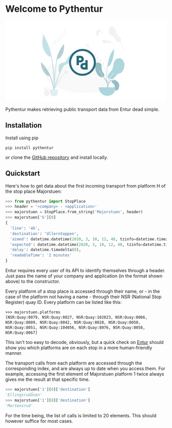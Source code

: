 # Welcome to Pythentur

![](./images/cover.png)

Pythentur makes retrieving public transport data from Entur dead simple.

## Installation

Install using pip

```
pip install pythentur
```

or clone the [GitHub repository](https://github.com/kmaasrud/pythentur) and install locally.

## Quickstart

Here's how to get data about the first incoming transport from platform H of the stop place Majorstuen:

```python
>>> from pythentur import StopPlace
>>> header = '<company> - <application>'
>>> majorstuen = StopPlace.from_string('Majorstuen', header)
>>> majorstuen['G'][0]
{
  'line': '46',
  'destination': 'Ullerntoppen',
  'aimed': datetime.datetime(2020, 3, 10, 12, 48, tzinfo=datetime.timezone(datetime.timedelta(seconds=3600))),
  'expected': datetime.datetime(2020, 3, 10, 12, 48, tzinfo=datetime.timezone(datetime.timedelta(seconds=3600))),
  'delay': datetime.timedelta(0),
  'readableTime': '2 minutes'
}
```

Entur requires every user of its API to identify themselves through a header. Just pass the name of your company and application (in the format shown above) to the constructor.

Every platform of a stop place is accessed through their name, or - in the case of the platform not having a name - through their NSR (National Stop Register) quay ID. Every platform can be listed like this:

```
>>> majorstuen.platforms
[NSR:Quay:8079, NSR:Quay:8027, NSR:Quay:102023, NSR:Quay:8066,
NSR:Quay:8089, NSR:Quay:8042, NSR:Quay:8028, NSR:Quay:8050,
NSR:Quay:8051, NSR:Quay:104056, NSR:Quay:8076, NSR:Quay:8058,
NSR:Quay:8067]
```

This isn't too easy to decode, obviously, but a quick check on [Entur](https://entur.no/avgangstavle) should show you which platforms are on each stop in a more human-friendly manner. 

The transport calls from each platform are accessed through the corresponding index, and are always up to date when you access them. For example, accessing the first element of Majorstuen platform 1 twice always gives me the result at that specific time.

```python
>>> majorstuen['1'][0]['destination']
'Ellingsrudåsen'
>>> majorstuen['1'][0]['destination']
'Mortensrud'
```

For the time being, the list of calls is limited to 20 elements. This should however suffice for most cases.